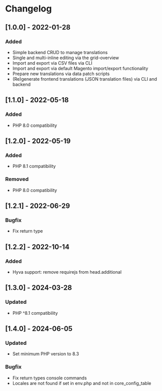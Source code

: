 # Changelog
## [1.0.0] - 2022-01-28
### Added
- Simple backend CRUD to manage translations
- Single and multi-inline editing via the grid-overview
- Import and export via CSV files via CLI
- Import and export via default Magento import/export functionality
- Prepare new translations via data patch scripts
- (Re)generate frontend translations (JSON translation files) via CLI and backend

## [1.1.0] - 2022-05-18
### Added
- PHP 8.0 compatibility

## [1.2.0] - 2022-05-19
### Added
- PHP 8.1 compatibility
### Removed
- PHP 8.0 compatibility

## [1.2.1] - 2022-06-29
### Bugfix
- Fix return type

## [1.2.2] - 2022-10-14
### Added
- Hyva support: remove requirejs from head.additional

## [1.3.0] - 2024-03-28
### Updated
- PHP ^8.1 compatibility 

## [1.4.0] - 2024-06-05
### Updated
- Set minimum PHP version to 8.3
### Bugfix
- Fix return types console commands
- Locales are not found if set in env.php and not in core_config_table
